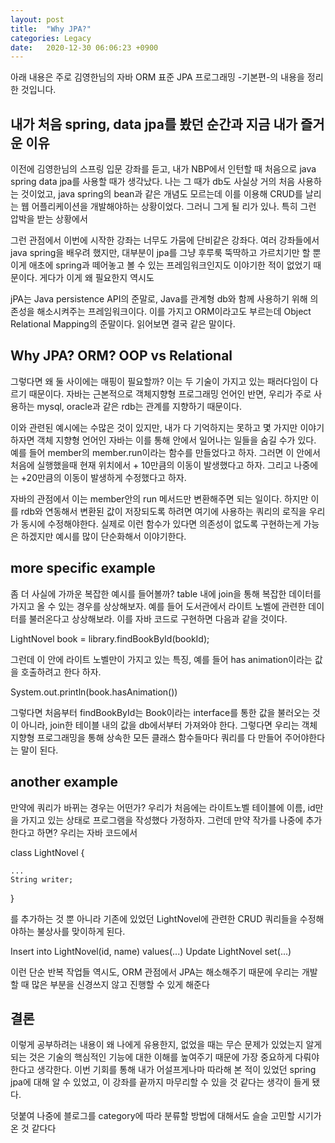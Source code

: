 ```yaml
---
layout: post
title:  "Why JPA?"
categories: Legacy
date:   2020-12-30 06:06:23 +0900
---
```


 아래 내용은 주로 김영한님의 자바 ORM 표준 JPA 프로그래밍 -기본편-의 내용을 정리한 것입니다.
 
 ## 내가 처음 spring, data jpa를 봤던 순간과 지금 내가 즐거운 이유
 
 이전에 김영한님의 스프링 입문 강좌를 듣고, 내가 NBP에서 인턴할 때 처음으로 java spring data jpa를 사용할 때가 생각났다. 나는 그 때가 db도 사실상 거의 처음 사용하는 것이었고, java spring의 bean과 같은 개념도 모르는데 이를 이용해 CRUD를 날리는 웹 어플리케이션을 개발해야하는 상황이었다. 그러니 그게 될 리가 있나. 특히 그런 압박을 받는 상황에서
 
 그런 관점에서 이번에 시작한 강좌는 너무도 가뭄에 단비같은 강좌다. 여러 강좌들에서 java spring을 배우려 했지만, 대부분이 jpa를 그냥 후루룩 뚝딱하고 가르치기만 할 뿐 이게 애초에 spring과 떼어놓고 볼 수 있는 프레임워크인지도 이야기한 적이 없었기 때문이다. 게다가 이게 왜 필요한지 역시도
 
 jPA는 Java persistence API의 준말로, Java를 관계형 db와 함께 사용하기 위해 의존성을 해소시켜주는 프레임워크이다. 이를 가지고 ORM이라고도 부르는데 Object Relational Mapping의 준말이다. 읽어보면 결국 같은 말이다.
 
 ## Why JPA? ORM? OOP vs Relational
 
 그렇다면 왜 둘 사이에는 매핑이 필요할까? 이는 두 기술이 가지고 있는 패러다임이 다르기 때문이다. 자바는 근본적으로 객체지향형 프로그래밍 언어인 반면, 우리가 주로 사용하는 mysql, oracle과 같은 rdb는 관계를 지향하기 때문이다.
 
 이와 관련된 예시에는 수많은 것이 있지만, 내가 다 기억하지는 못하고 몇 가지만 이야기하자면 객체 지향형 언어인 자바는 이를 통해 안에서 일어나는 일들을 숨길 수가 있다. 예를 들어 member의 member.run이라는 함수를 만들었다고 하자. 그러면 이 안에서 처음에 실행했을때 현재 위치에서 + 10만큼의 이동이 발생했다고 하자. 그리고 나중에는 +20만큼의 이동이 발생하게 수정했다고 하자.
 
 자바의 관점에서 이는 member안의 run 메서드만 변환해주면 되는 일이다. 하지만 이를 rdb와 연동해서 변환된 값이 저장되도록 하려면 여기에 사용하는 쿼리의 로직을 우리가 동시에 수정해야한다. 실제로 이런 함수가 있다면 의존성이 없도록 구현하는게 가능은 하겠지만 예시를 많이 단순화해서 이야기한다.
 
 ## more specific example
 
 좀 더 사실에 가까운 복잡한 예시를 들어볼까? table 내에 join을 통해 복잡한 데이터를 가지고 올 수 있는 경우를 상상해보자. 예를 들어 도서관에서 라이트 노벨에 관련한 데이터를 불러온다고 상상해보라. 이를 자바 코드로 구현하면 다음과 같을 것이다.
 
 LightNovel book = library.findBookById(bookId);
 
 그런데 이 안에 라이트 노벨만이 가지고 있는 특징, 예를 들어 has animation이라는 값을 호출하려고 한다 하자.
 
 System.out.println(book.hasAnimation())
 
 그렇다면 처음부터 findBookById는 Book이라는 interface를 통한 값을 불러오는 것이 아니라, join한 테이블 내의 값을 db에서부터 가져와야 한다. 그렇다면 우리는 객체지향형 프로그래밍을 통해 상속한 모든 클래스 함수들마다 쿼리를 다 만들어 주어야한다는 말이 된다.
 
 ## another example
 
 만약에 쿼리가 바뀌는 경우는 어떤가? 우리가 처음에는 라이트노벨 테이블에 이름, id만을 가지고 있는 상태로 프로그램을 작성했다 가정하자. 그런데 만약 작가를 나중에 추가한다고 하면? 우리는 자바 코드에서
 
 class LightNovel {
 
 	...
 	String writer;
 }
 
 를 추가하는 것 뿐 아니라 기존에 있었던 LightNovel에 관련한 CRUD 쿼리들을 수정해야하는 불상사를 맞이하게 된다.
 
 Insert into LightNovel(id, name) values(...)
 Update LightNovel set(...)
 
 이런 단순 반복 작업들 역시도, ORM 관점에서 JPA는 해소해주기 때문에 우리는 개발할 때 많은 부분을 신경쓰지 않고 진행할 수 있게 해준다
 
 ## 결론
 
 이렇게 공부하려는 내용이 왜 나에게 유용한지, 없었을 때는 무슨 문제가 있었는지 알게 되는 것은 기술의 핵심적인 기능에 대한 이해를 높여주기 때문에 가장 중요하게 다뤄야한다고 생각한다. 이번 기회를 통해 내가 어설프게나마 따라해 본 적이 있었던 spring jpa에 대해 알 수 있었고, 이 강좌를 끝까지 마무리할 수 있을 것 같다는 생각이 들게 됐다.
 
 덧붙여 나중에 블로그를 category에 따라 분류할 방법에 대해서도 슬슬 고민할 시기가 온 것 같다다